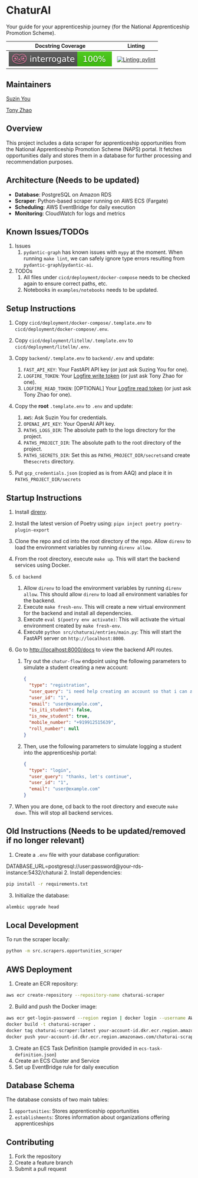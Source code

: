 # ChaturAI

Your guide for your apprenticeship journey (for the National Apprenticeship Promotion Scheme).


|                                           Docstring Coverage                                           |                                                       Linting                                                       |
| :-----------------------------------------------------------------------------------------------------: | :-----------------------------------------------------------------------------------------------------------------: |
| [![Docstring coverage: interrogate](./interrogate_badge.svg)](https://github.com/econchick/interrogate) | [![Linting: pylint](https://img.shields.io/badge/linting-pylint-yellowgreen)](https://github.com/pylint-dev/pylint) |

## Maintainers

[Suzin You](mailto:suzin.you@idinsight.org)

[Tony Zhao](mailto:tony.zhao@idinsight.org)

## Overview

This project includes a data scraper for apprenticeship opportunities from the National Apprenticeship Promotion Scheme (NAPS) portal. It fetches opportunities daily and stores them in a database for further processing and recommendation purposes.

## Architecture (Needs to be updated)

- **Database**: PostgreSQL on Amazon RDS
- **Scraper**: Python-based scraper running on AWS ECS (Fargate)
- **Scheduling**: AWS EventBridge for daily execution
- **Monitoring**: CloudWatch for logs and metrics

## Known Issues/TODOs

1. Issues
   1. `pydantic-graph` has known issues with `mypy` at the moment. When running `make lint`, we can safely ignore type errors resulting from `pydantic-graph`/`pydantic-ai`.
2. TODOs
   1. All files under `cicd/deployment/docker-compose` needs to be checked again to ensure correct paths, etc.
   2. Notebooks in `examples/notebooks` needs to be updated.

## Setup Instructions

1. Copy `cicd/deployment/docker-compose/.template.env` to `cicd/deployment/docker-compose/.env`.
2. Copy `cicd/deployment/litellm/.template.env` to `cicd/deployment/litellm/.env`.
3. Copy `backend/.template.env` to `backend/.env` and update:

   1. `FAST_API_KEY`: Your FastAPI API key (or just ask Suzing You for one).
   2. `LOGFIRE_TOKEN`: Your [Logfire write token](https://logfire.pydantic.dev/docs/how-to-guides/create-write-tokens/) (or just ask Tony Zhao for one).
   3. `LOGFIRE_READ_TOKEN`: [OPTIONAL] Your [Logfire read token](https://logfire.pydantic.dev/docs/how-to-guides/query-api/#how-to-create-a-read-token) (or just ask Tony Zhao for one).
4. Copy the **root** `.template.env` to `.env` and update:

   1. `AWS`: Ask Suzin You for credentials.
   2. `OPENAI_API_KEY`: Your OpenAI API key.
   3. `PATHS_LOGS_DIR`: The absolute path to the logs directory for the project.
   4. `PATHS_PROJECT_DIR`: The absolute path to the root directory of the project.
   5. `PATHS_SECRETS_DIR`: Set this as `PATHS_PROJECT_DIR/secrets`and create the`secrets` directory.
5. Put `gcp_credentials.json` (copied as is from AAQ) and place it in `PATHS_PROJECT_DIR/secrets`

## Startup Instructions

1. Install [direnv](https://direnv.net/docs/installation.html).
2. Install the latest version of Poetry using: `pipx inject poetry poetry-plugin-export`
3. Clone the repo and cd into the root directory of the repo. Allow `direnv` to load the environment variables by running `direnv allow`.
4. From the root directory, execute `make up`. This will start the backend services using Docker.
5. `cd backend`

   1. Allow `direnv` to load the environment variables by running `direnv allow`. This should allow `direnv` to load all environment variables for the backend.
   2. Execute `make fresh-env`. This will create a new virtual environment for the backend and install all dependencies.
   3. Execute `eval $(poetry env activate)`: This will activate the virtual environment created by `make fresh-env`.
   4. Execute `python src/chaturai/entries/main.py`: This will start the FastAPI server on `http://localhost:8000`.
6. Go to [http://localhost:8000/docs](http://localhost:8000/docs) to view the backend API routes.

   1. Try out the `chatur-flow` endpoint using the following parameters to simulate a student creating a new account:

      ```json
      {
        "type": "registration",
        "user_query": "i need help creating an account so that i can apply for apprenticeships.",
        "user_id": "1",
        "email": "user@example.com",
        "is_iti_student": false,
        "is_new_student": true,
        "mobile_number": "+919912515639",
        "roll_number": null
      }

      ```
   2. Then, use the following parameters to simulate logging a student into the apprenticeship portal:

      ```json
      {
        "type": "login",
        "user_query": "thanks, let's continue",
        "user_id": "1",
        "email": "user@example.com"
      }
      ```
7. When you are done, cd back to the root directory and execute `make down`. This will stop all backend services.

## Old Instructions (Needs to be updated/removed if no longer relevant)

1. Create a `.env` file with your database configuration:

DATABASE_URL=postgresql://user:password@your-rds-instance:5432/chaturai
2. Install dependencies:

```bash
pip install -r requirements.txt
```

3. Initialize the database:

```bash
alembic upgrade head
```

## Local Development

To run the scraper locally:

```bash
python -m src.scrapers.opportunities_scraper
```

## AWS Deployment

1. Create an ECR repository:

```bash
aws ecr create-repository --repository-name chaturai-scraper
```

2. Build and push the Docker image:

```bash
aws ecr get-login-password --region region | docker login --username AWS --password-stdin your-account-id.dkr.ecr.region.amazonaws.com
docker build -t chaturai-scraper .
docker tag chaturai-scraper:latest your-account-id.dkr.ecr.region.amazonaws.com/chaturai-scraper:latest
docker push your-account-id.dkr.ecr.region.amazonaws.com/chaturai-scraper:latest
```

3. Create an ECS Task Definition (sample provided in `ecs-task-definition.json`)
4. Create an ECS Cluster and Service
5. Set up EventBridge rule for daily execution

## Database Schema

The database consists of two main tables:

1. `opportunities`: Stores apprenticeship opportunities
2. `establishments`: Stores information about organizations offering apprenticeships

## Contributing

1. Fork the repository
2. Create a feature branch
3. Submit a pull request
